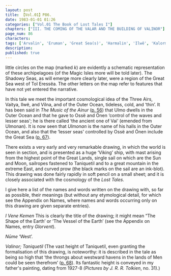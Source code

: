 ```yaml
---
layout: post
title: 【Vol.01】P86.
date: 1983-01-01 01:26
categories: ["Vol.01 The Book of Lost Tales I"]
chapters: ["III. THE COMING OF THE VALAR AND THE BUILDING OF VALINOR"]
page_num: 86
characters: 
tags: ['Arvalin', 'Eruman', 'Great Sea(s)', 'Harmalin', 'Ilwë', 'Kalormë', 'Moon, The', 'Ónen', 'Ossë', 'Outer Ocean', 'Shadowy Seas', 'Ship of the World', 'Sun, The', 'Talkamarda', 'Tol Eressëa']
description: 
published: true
---
```


<p style="text-indent: 0;">
little circles on the map (marked <I>k</I>) are evidently a schematic representation of these archipelagoes (of the Magic Isles more will be told later). The Shadowy Seas, as will emerge more clearly later, were a region of the Great Sea west of Tol Eressëa. The other letters on the map refer to features that have not yet entered the narrative.
</p>

In this tale we meet the important cosmological idea of the Three Airs, Vaitya, Ilwë, and Vilna, and of the Outer Ocean, tideless, cold, and ‘thin’. It has been said in <I>The Music of the Ainur</I> ([p. 56]({{site.baseurl}}/vol01-p56)) that Ulmo dwells in the Outer Ocean and that he gave to Ossë and Ónen ‘control of the waves and lesser seas'; he is there called ‘the ancient one of Vai’ (emended from Ulmonan). It is now seen that <I>Ulmonan</I> is the name of his halls in the Outer Ocean, and also that the ‘lesser seas' controlled by Ossë and Ónen include the Great Sea ([p. 67]({{site.baseurl}}/vol01-p67)).

There exists a very early and very remarkable drawing, in which the world is seen in section, and is presented as a huge ‘Viking’ ship, with mast arising from the highest point of the Great Lands, single sail on which are the Sun and Moon, sailropes fastened to Taniquetil and to a great mountain in the extreme East, and curved prow (the black marks on the sail are an ink-blot). This drawing was done fairly rapidly in soft pencil on a small sheet; and it is closely associated with the cosmology of the <I>Lost Tales</I>.

I give here a list of the names and words written on the drawing with, so far as possible, their meanings (but without any etymological detail, for which see the Appendix on Names, where names and words occurring only on this drawing are given separate entries).

<I>I Vene Kemen</I> This is clearly the title of the drawing; it might mean “The Shape of the Earth’ or ‘The Vessel of the Earth’ (see the Appendix on Names, entry <I>Glorvent</I>).

<I>Nūme   </I> ‘West’.

<I>Valinor; Taniquetil</I> (The vast height of Taniquetil, even granting the formalisation of this drawing, is noteworthy: it is described in the tale as being so high that ‘the throngs about westward havens in the lands of Men could be seen therefrom’ ([p. 68]({{site.baseurl}}/vol01-p68)). Its fantastic height is conveyed in my father's painting, dating from 1927-8 <I>(Pictures by J. R. R. Tolkien</I>, no. 31).)

